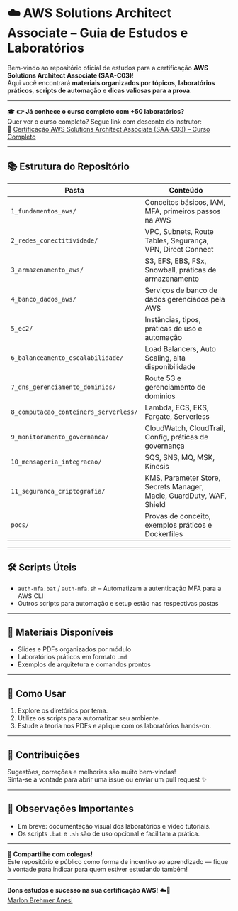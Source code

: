 # ☁️ AWS Solutions Architect Associate – Guia de Estudos e Laboratórios

Bem-vindo ao repositório oficial de estudos para a certificação **AWS Solutions Architect Associate (SAA-C03)**!  
Aqui você encontrará **materiais organizados por tópicos**, **laboratórios práticos**, **scripts de automação** e **dicas valiosas para a prova**.

---

🎓 **👉 Já conhece o curso completo com +50 laboratórios?**  
Quer ver o curso completo? Segue link com desconto do instrutor:  
🔗 [Certificação AWS Solutions Architect Associate (SAA-C03) – Curso Completo](https://www.udemy.com/course/certificacao-aws-solutions-architect-associate-saa-c03-curso/?couponCode=JUL2025)

---

## 📚 Estrutura do Repositório

| Pasta | Conteúdo |
|-------|----------|
| `1_fundamentos_aws/` | Conceitos básicos, IAM, MFA, primeiros passos na AWS |
| `2_redes_conectitividade/` | VPC, Subnets, Route Tables, Segurança, VPN, Direct Connect |
| `3_armazenamento_aws/` | S3, EFS, EBS, FSx, Snowball, práticas de armazenamento |
| `4_banco_dados_aws/` | Serviços de banco de dados gerenciados pela AWS |
| `5_ec2/` | Instâncias, tipos, práticas de uso e automação |
| `6_balanceamento_escalabilidade/` | Load Balancers, Auto Scaling, alta disponibilidade |
| `7_dns_gerenciamento_dominios/` | Route 53 e gerenciamento de domínios |
| `8_computacao_conteiners_serverless/` | Lambda, ECS, EKS, Fargate, Serverless |
| `9_monitoramento_governanca/` | CloudWatch, CloudTrail, Config, práticas de governança |
| `10_mensageria_integracao/` | SQS, SNS, MQ, MSK, Kinesis |
| `11_seguranca_criptografia/` | KMS, Parameter Store, Secrets Manager, Macie, GuardDuty, WAF, Shield |
| `pocs/` | Provas de conceito, exemplos práticos e Dockerfiles |

---

## 🛠️ Scripts Úteis

- `auth-mfa.bat` / `auth-mfa.sh` – Automatizam a autenticação MFA para a AWS CLI
- Outros scripts para automação e setup estão nas respectivas pastas

---

## 📄 Materiais Disponíveis

- Slides e PDFs organizados por módulo
- Laboratórios práticos em formato `.md`
- Exemplos de arquitetura e comandos prontos

---

## 🚀 Como Usar

1. Explore os diretórios por tema.
2. Utilize os scripts para automatizar seu ambiente.
3. Estude a teoria nos PDFs e aplique com os laboratórios hands-on.

---

## 🧠 Contribuições

Sugestões, correções e melhorias são muito bem-vindas!  
Sinta-se à vontade para abrir uma issue ou enviar um pull request ✨

---

## 📢 Observações Importantes

- Em breve: documentação visual dos laboratórios e vídeo tutoriais.
- Os scripts `.bat` e `.sh` são de uso opcional e facilitam a prática.

---

💬 **Compartilhe com colegas!**  
Este repositório é público como forma de incentivo ao aprendizado — fique à vontade para indicar para quem estiver estudando também!

---

**Bons estudos e sucesso na sua certificação AWS!** ☁️🚀  
[Marlon Brehmer Anesi](https://www.linkedin.com/in/marlon-anesi/)

